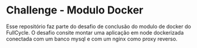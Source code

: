 # Challenge - Modulo Docker

Esse repositório faz parte do desafio de conclusão do modulo de docker do FullCycle.
O desafio consite montar uma aplicação em node dockerizada conectada com um banco mysql e com um nginx como proxy reverso.

